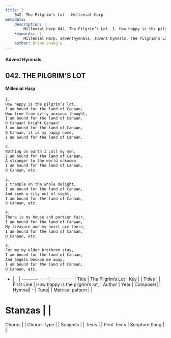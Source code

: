 ```yaml
---
title: |
    042. The Pilgrim’s Lot - Millenial Harp
metadata:
    description: |
        Millenial Harp 042. The Pilgrim’s Lot. 1. How happy is the pilgrim’s lot, I am bound for the land of Canaan, How free from ev’ry anxious thought, I am bound for the land of Canaan. O Canaan! bright Canaan! I am bound for the land of Canaan, O Canaan, it is my happy home, I am bound for the land of Canaan.
    keywords:  |
        Millenial Harp, adventhymnals, advent hymnals, The Pilgrim’s Lot, How happy is the pilgrim’s lot, . 
    author: Brian Onang'o
---
```

#### Advent Hymnals
## 042. THE PILGRIM’S LOT
####  Millenial Harp
```txt
1. 
How happy is the pilgrim’s lot, 
I am bound for the land of Canaan, 
How free from ev’ry anxious thought, 
I am bound for the land of Canaan. 
O Canaan! bright Canaan! 
I am bound for the land of Canaan, 
O Canaan, it is my happy home, 
I am bound for the land of Canaan.

2. 
Nothing on earth I call my own, 
I am bound for the land of Canaan, 
A stranger to the world unknown, 
I am bound for the land of Canaan, 
O Canaan, etc.

3. 
I trample on the whole delight, 
I am bound for the land of Canaan, 
And seek a city out of sight, 
I am bound for the land of Canaan, 
O Canaan, etc.

4. 
There is my house and portion fair, 
I am bound for the land of Canaan, 
My treasure and my heart are there, 
I am bound for the land of Canaan, 
O Canaan, etc.

5. 
For me my elder brethren stay, 
I am bound for the land of Canaan, 
And angels beckon me away, 
I am bound for the land of Canaan, 
O Canaan, etc.
```
- |   -  |
-------------|------------|
Title | The Pilgrim’s Lot |
Key |  |
Titles |  |
First Line | How happy is the pilgrim’s lot,  |
Author | 
Year | 
Composer|  |
Hymnal|  - |
Tune|  |
Metrical pattern | |
# Stanzas |  |
Chorus |  |
Chorus Type |  |
Subjects |  |
Texts |  |
Print Texts | 
Scripture Song |  |
    

